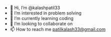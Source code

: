- 👋 Hi, I’m @kalashpatil33
- 👀 I’m interested in problem solving
- 🌱 I’m currently learning coding
- 💞️ I’m looking to collaborate on 
- 📫 How to reach me patilkalash33@gmail.com

<!---
kalashpatil33/kalashpatil33 is a ✨ special ✨ repository because its `README.md` (this file) appears on your GitHub profile.
You can click the Preview link to take a look at your changes.
--->

